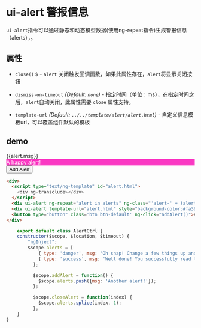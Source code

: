 
# ui-alert 警报信息

`ui-alert`指令可以通过静态和动态模型数据(使用ng-repeat指令)生成警报信息（alerts），。

## 属性

* `close()`
  <small class="badge">$</small> - `alert` 关闭触发回调函数，如果此属性存在，`alert`将显示关闭按钮

* `dismiss-on-timeout`
  _(Default: `none`)_ - 指定时间（单位：ms），在指定时间之后，`alert`自动关闭，此属性需要 `close` 属性支持。

* `template-url`
  _(Default: `../../template/alert/alert.html`)_ -
  自定义信息模板url，可以覆盖组件默认的模板

## demo

<div>
  <script type="text/ng-template" id="alert.html">
    <div ng-transclude></div>
  </script>

  <div ui-alert ng-repeat="alert in alerts" ng-class="'alert-' + (alert.type || 'warning')" close="closeAlert($index)">{{alert.msg}}</div>
  <div ui-alert template-url="alert.html" style="background-color:#fa39c3;color:white">A happy alert!</div>
  <button type="button" class='btn btn-default' ng-click="addAlert()">Add Alert</button>
</div>

```html
<div>
  <script type="text/ng-template" id="alert.html">
 	<div ng-transclude></div>
  </script>
  <div ui-alert ng-repeat="alert in alerts" ng-class="'alert-' + (alert.type || 'warning')" close="closeAlert($index)">{{alert.msg}}</div>
  <div ui-alert template-url="alert.html" style="background-color:#fa39c3;color:white">A happy alert!</div>
  <button type="button" class='btn btn-default' ng-click="addAlert()">Add Alert</button>
</div>

```

```js
	export default class AlertCtrl {
    constructor($scope, $location, $timeout) {
        "ngInject";
        $scope.alerts = [
            { type: 'danger', msg: 'Oh snap! Change a few things up and try submitting again.' },
            { type: 'success', msg: 'Well done! You successfully read this important alert message.' }
          ];

          $scope.addAlert = function() {
            $scope.alerts.push({msg: 'Another alert!'});
          };

          $scope.closeAlert = function(index) {
            $scope.alerts.splice(index, 1);
          };
    }
}


```